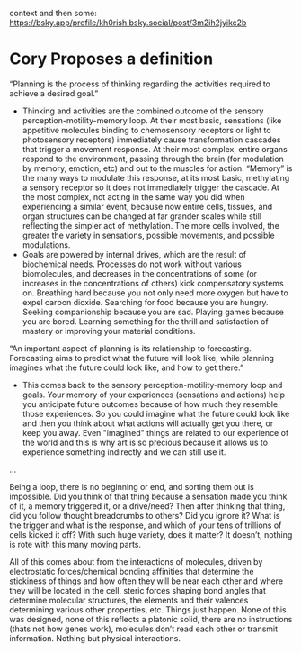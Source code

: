 context and then some: https://bsky.app/profile/kh0rish.bsky.social/post/3m2ih2jyikc2b

# Cory Proposes a definition

“Planning is the process of thinking regarding the activities required to achieve a desired goal.”
- Thinking and activities are the combined outcome of the sensory perception-motility-memory loop. At their most basic, sensations (like appetitive molecules binding to chemosensory receptors or light to photosensory receptors) immediately cause transformation cascades that trigger a movement response. At their most complex, entire organs respond to the environment, passing through the brain (for modulation by memory, emotion, etc) and out to the muscles for action. “Memory” is the many ways to modulate this response, at its most basic, methylating a sensory receptor so it does not immediately trigger the cascade. At the most complex, not acting in the same way you did when experiencing a similar event, because now entire cells, tissues, and organ structures can be changed at far grander scales while still reflecting the simpler act of methylation. The more cells involved, the greater the variety in sensations, possible movements, and possible modulations. 
- Goals are powered by internal drives, which are the result of biochemical needs. Processes do not work without various biomolecules, and decreases in the concentrations of some (or increases in the concentrations of others) kick compensatory systems on. Breathing hard because you not only need more oxygen but have to expel carbon dioxide. Searching for food because you are hungry. Seeking companionship because you are sad. Playing games because you are bored. Learning something for the thrill and satisfaction of mastery or improving your material conditions.

“An important aspect of planning is its relationship to forecasting. Forecasting aims to predict what the future will look like, while planning imagines what the future could look like, and how to get there.”
- This comes back to the sensory perception-motility-memory loop and goals. Your memory of your experiences (sensations and actions) help you anticipate future outcomes because of how much they resemble those experiences. So you could imagine what the future could look like and then you think about what actions will actually get you there, or keep you away. Even "imagined" things are related to our experience of the world and this is why art is so precious because it allows us to experience something indirectly and we can still use it.

...

Being a loop, there is no beginning or end, and sorting them out is impossible. Did you think of that thing because a sensation made you think of it, a memory triggered it, or a drive/need? Then after thinking that thing, did you follow thought breadcrumbs to others? Did you ignore it? What is the trigger and what is the response, and which of your tens of trillions of cells kicked it off? With such huge variety, does it matter? It doesn’t, nothing is rote with this many moving parts.

All of this comes about from the interactions of molecules, driven by electrostatic forces/chemical bonding affinities that determine the stickiness of things and how often they will be near each other and where they will be located in the cell, steric forces shaping bond angles that determine molecular structures, the elements and their valences determining various other properties, etc. Things just happen. None of this was designed, none of this reflects a platonic solid, there are no instructions (thats not how genes work), molecules don’t read each other or transmit information. Nothing but physical interactions.
